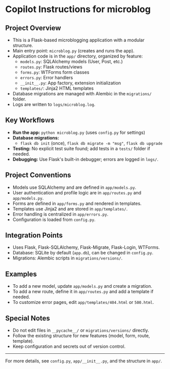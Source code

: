 # Copilot Instructions for microblog

## Project Overview
- This is a Flask-based microblogging application with a modular structure.
- Main entry point: `microblog.py` (creates and runs the app).
- Application code is in the `app/` directory, organized by feature:
  - `models.py`: SQLAlchemy models (User, Post, etc.)
  - `routes.py`: Flask routes/views
  - `forms.py`: WTForms form classes
  - `errors.py`: Error handlers
  - `__init__.py`: App factory, extension initialization
  - `templates/`: Jinja2 HTML templates
- Database migrations are managed with Alembic in the `migrations/` folder.
- Logs are written to `logs/microblog.log`.

## Key Workflows
- **Run the app:** `python microblog.py` (uses `config.py` for settings)
- **Database migrations:**
  - `flask db init` (once), `flask db migrate -m "msg"`, `flask db upgrade`
- **Testing:** No explicit test suite found; add tests in a `tests/` folder if needed.
- **Debugging:** Use Flask's built-in debugger; errors are logged in `logs/`.

## Project Conventions
- Models use SQLAlchemy and are defined in `app/models.py`.
- User authentication and profile logic are in `app/routes.py` and `app/models.py`.
- Forms are defined in `app/forms.py` and rendered in templates.
- Templates use Jinja2 and are stored in `app/templates/`.
- Error handling is centralized in `app/errors.py`.
- Configuration is loaded from `config.py`.

## Integration Points
- Uses Flask, Flask-SQLAlchemy, Flask-Migrate, Flask-Login, WTForms.
- Database: SQLite by default (`app.db`), can be changed in `config.py`.
- Migrations: Alembic scripts in `migrations/versions/`.

## Examples
- To add a new model, update `app/models.py` and create a migration.
- To add a new route, define it in `app/routes.py` and add a template if needed.
- To customize error pages, edit `app/templates/404.html` or `500.html`.

## Special Notes
- Do not edit files in `__pycache__/` or `migrations/versions/` directly.
- Follow the existing structure for new features (model, form, route, template).
- Keep configuration and secrets out of version control.

---
For more details, see `config.py`, `app/__init__.py`, and the structure in `app/`.
